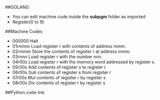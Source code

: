 ##GOLANG
- You can edit machine code inside the **subpgm** folder as imported
- Register(0 to 9)

##Machine Codes
- 000000       Halt
- 01rmmm       Load register r with contents of address mmm.
- 02rmmm       Store the contents of register r at address mmm.
- 03rnnn       Load register r with the number nnn.
- 04r00s       Load register r with the memory word addressed by register s.
- 05r00s       Add contents of register s to register r
- 06r00s       Sub contents of register s from register r
- 07r00s       Mul contents of register r by register s
- 08r00s       Div contents of register r by register s

##Python code link

[r2h]: http://www.openbookproject.net/py4fun/mm/simulator.html
